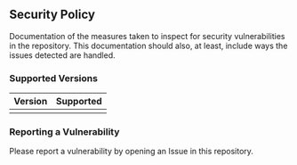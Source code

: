 ## Security Policy

Documentation of the measures taken to inspect for security vulnerabilities in the repository. This documentation should also, at least, include ways the issues detected are handled.
### Supported Versions

| Version | Supported          |
| ------- | ------------------ |
|         |

### Reporting a Vulnerability

Please report a vulnerability by opening an Issue in this repository.
